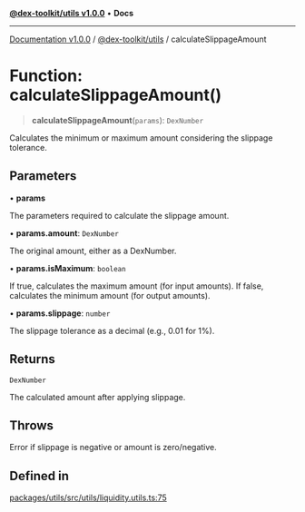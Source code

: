 [**@dex-toolkit/utils v1.0.0**](../README.md) • **Docs**

***

[Documentation v1.0.0](../../../packages.md) / [@dex-toolkit/utils](../README.md) / calculateSlippageAmount

# Function: calculateSlippageAmount()

> **calculateSlippageAmount**(`params`): `DexNumber`

Calculates the minimum or maximum amount considering the slippage tolerance.

## Parameters

• **params**

The parameters required to calculate the slippage amount.

• **params.amount**: `DexNumber`

The original amount, either as a DexNumber.

• **params.isMaximum**: `boolean`

If true, calculates the maximum amount (for input amounts).
                   If false, calculates the minimum amount (for output amounts).

• **params.slippage**: `number`

The slippage tolerance as a decimal (e.g., 0.01 for 1%).

## Returns

`DexNumber`

The calculated amount after applying slippage.

## Throws

Error if slippage is negative or amount is zero/negative.

## Defined in

[packages/utils/src/utils/liquidity.utils.ts:75](https://github.com/niZmosis/dex-toolkit/blob/3d8b41b44787b30fbea5de3ab4737662ffb61bc8/packages/utils/src/utils/liquidity.utils.ts#L75)
